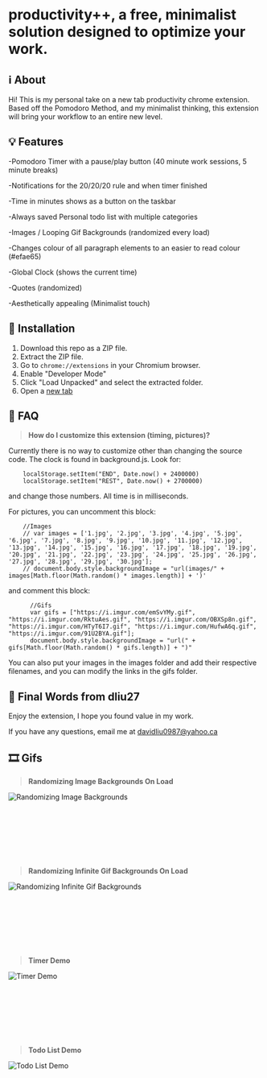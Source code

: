 # productivity++, a free, minimalist solution designed to optimize your work.

## ℹ️ About

Hi! This is my personal take on a new tab productivity chrome extension. Based off the Pomodoro Method, and my minimalist thinking, this extension will bring your workflow to an entire new level.

## 💡 Features

-Pomodoro Timer with a pause/play button (40 minute work sessions, 5 minute breaks)

-Notifications for the 20/20/20 rule and when timer finished

-Time in minutes shows as a button on the taskbar

-Always saved Personal todo list with multiple categories

-Images / Looping Gif Backgrounds (randomized every load)

-Changes colour of all paragraph elements to an easier to read colour (#efae65)

-Global Clock (shows the current time)

-Quotes (randomized)

-Aesthetically appealing (Minimalist touch)

## 🔨 Installation 

1. Download this repo as a ZIP file. 
2. Extract the ZIP file.
3. Go to `chrome://extensions` in your Chromium browser.
4. Enable "Developer Mode"
5. Click "Load Unpacked" and select the extracted folder.
6. Open a [new tab](chrome://newtab)

## 🤔 FAQ

> **How do I customize this extension (timing, pictures)?**

Currently there is no way to customize other than changing the source code. The clock is found in background.js. Look for: 
     
        localStorage.setItem("END", Date.now() + 2400000)
        localStorage.setItem("REST", Date.now() + 2700000)
  
and change those numbers. All time is in milliseconds. 

For pictures, you can uncomment this block:

        //Images
        // var images = ['1.jpg', '2.jpg', '3.jpg', '4.jpg', '5.jpg', '6.jpg', '7.jpg', '8.jpg', '9.jpg', '10.jpg', '11.jpg', '12.jpg', '13.jpg', '14.jpg', '15.jpg', '16.jpg', '17.jpg', '18.jpg', '19.jpg', '20.jpg', '21.jpg', '22.jpg', '23.jpg', '24.jpg', '25.jpg', '26.jpg', '27.jpg', '28.jpg', '29.jpg', '30.jpg'];
        // document.body.style.backgroundImage = "url(images/" + images[Math.floor(Math.random() * images.length)] + ')'

and comment this block:

          //Gifs
          var gifs = ["https://i.imgur.com/emSvYMy.gif", "https://i.imgur.com/RktuAes.gif", "https://i.imgur.com/OBXSp8n.gif", "https://i.imgur.com/HTyT6I7.gif", "https://i.imgur.com/HufwA6q.gif", "https://i.imgur.com/91U2BYA.gif"];
          document.body.style.backgroundImage = "url(" + gifs[Math.floor(Math.random() * gifs.length)] + ")"

You can also put your images in the images folder and add their respective filenames, and you can modify the links in the gifs folder. 

## 👋 Final Words from dliu27

Enjoy the extension, I hope you found value in my work.

If you have any questions, email me at davidliu0987@yahoo.ca

## 🎞️ Gifs

> **Randomizing Image Backgrounds On Load**

![Randomizing Image Backgrounds](https://thumbs.gfycat.com/UnsightlyVictoriousIndianrhinoceros-size_restricted.gif)

<br></br>
<br></br>
<br></br>

> **Randomizing Infinite Gif Backgrounds On Load**

![Randomizing Infinite Gif Backgrounds](https://thumbs.gfycat.com/EasygoingWelcomeJenny-size_restricted.gif)

<br></br>
<br></br>
<br></br>

> **Timer Demo**

![Timer Demo](https://thumbs.gfycat.com/JadedPiercingAfricanjacana-size_restricted.gif)

<br></br>
<br></br>
<br></br>

> **Todo List Demo**

![Todo List Demo](https://thumbs.gfycat.com/ConfusedSlipperyCuckoo-size_restricted.gif)







